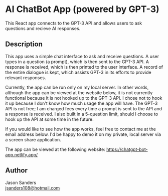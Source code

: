 # AI ChatBot App (powered by GPT-3)

This React app connects to the GPT-3 API and allows users to ask questions and recieve AI responses.  

## Description

This app uses a simple chat interface to ask and receive questions. A user types in a question (a prompt), which is then sent to the GPT-3 API. A response is received, which is then printed to the user interface. A record of the entire dialogue is kept, which assists GPT-3 in its efforts to provide relevant responses. 

Currently, the app can be run only on my local server. In other words, although the app can be viewed at the website below, it is not currently functional because it is not hooked up to the GPT-3 API. I chose not to hook it up because I don't know how much usage the app will have. The GPT-3 API is not free; I am charged fees every time a prompt is sent to the API and a response is received. I also built in a 5-question limit, should I choose to hook up the API at some time in the future.  

If you would like to see how the app works, feel free to contact me at the email address below. I'd be happy to demo it on my private, local server via a screen share application. 

The app can be viewed at the following website: https://chatgpt-bot-app.netlify.app/

## Author

Jason Sanders  
jsanders108@hotmail.com
